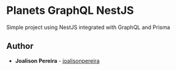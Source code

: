 <h1 align="left">
  <strong>Planets GraphQL NestJS</strong>
</h1>

<p align="left">
  Simple project using NestJS integrated with GraphQL and Prisma
</p>

## Author

- **Joalison Pereira** - [joalisonpereira](https://github.com/joalisonpereira)
